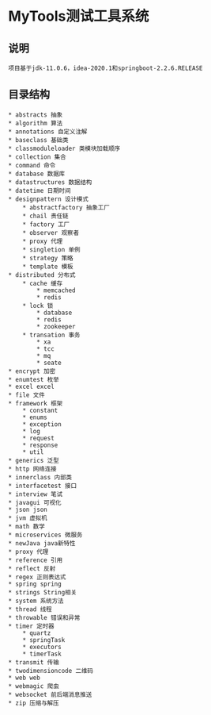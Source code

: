 MyTools测试工具系统
====

说明
----
    项目基于jdk-11.0.6，idea-2020.1和springboot-2.2.6.RELEASE

目录结构
----
    * abstracts 抽象
    * algorithm 算法
    * annotations 自定义注解
    * baseclass 基础类
    * classmoduleloader 类模块加载顺序
    * collection 集合
    * command 命令
    * database 数据库
    * datastructures 数据结构
    * datetime 日期时间
    * designpattern 设计模式
        * abstractfactory 抽象工厂
        * chail 责任链
        * factory 工厂
        * observer 观察者
        * proxy 代理
        * singletion 单例
        * strategy 策略
        * template 模板
    * distributed 分布式
        * cache 缓存
            * memcached
            * redis
        * lock 锁
            * database
            * redis
            * zookeeper
        * transation 事务
            * xa
            * tcc
            * mq
            * seate
    * encrypt 加密
    * enumtest 枚举
    * excel excel
    * file 文件
    * framework 框架
        * constant
        * enums
        * exception
        * log
        * request
        * response
        * util
    * generics 泛型
    * http 网络连接
    * innerclass 内部类
    * interfacetest 接口
    * interview 笔试
    * javagui 可视化
    * json json
    * jvm 虚拟机
    * math 数学
    * microservices 微服务
    * newJava java新特性
    * proxy 代理
    * reference 引用
    * reflect 反射
    * regex 正则表达式
    * spring spring
    * strings String相关
    * system 系统方法
    * thread 线程
    * throwable 错误和异常
    * timer 定时器
        * quartz
        * springTask
        * executors
        * timerTask
    * transmit 传输
    * twodimensioncode 二维码
    * web web
    * webmagic 爬虫
    * websocket 前后端消息推送
    * zip 压缩与解压